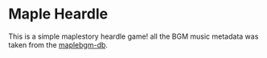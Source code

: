 Maple Heardle
=====

This is a simple maplestory heardle game! all the BGM music metadata was taken from the [maplebgm-db](https://github.com/maplestory-music/maplebgm-db).
